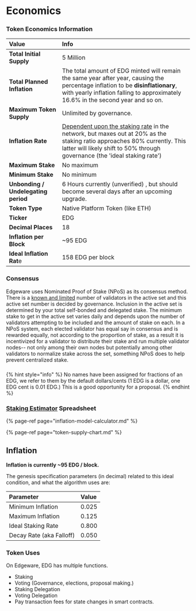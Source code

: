 # Economics

### 

### Token Economics Information

| Value | Info |
| :--- | :--- |
| **Total Initial Supply** | 5 Million |
| **Total Planned Inflation** | The total amount of EDG minted will remain the same year after year, causing the percentage inflation to be **disinflationary**, with yearly inflation falling to approximately 16.6% in the second year and so on. |
| **Maximum Token Supply** | Unlimited by governance. |
| **Inflation Rate** | [Dependent upon the staking rate](https://docs.google.com/spreadsheets/d/1QCs1KgGGAEIDugOHHD6n8kI4UG2v5nO_DwXt-D8El4A/edit#gid=494484132) in the network, but maxes out at 20% as the staking ratio approaches 80% currently. This latter will likely shift to 50% through governance \(the 'ideal staking rate'\) |
| **Maximum Stake** | No maximum |
| **Minimum Stake** | No minimum |
| **Unbonding / Undelegating period** | 6 Hours currently \(unverified\) , but should become several days after an upcoming upgrade. |
| **Token Type** | Native Platform Token \(like ETH\) |
| **Ticker** | EDG |
| **Decimal Places** | 18 |
| **Inflation per Block** | ~95 EDG |
| **Ideal Inflation Rat**e | 158 EDG per block |

### Consensus

Edgeware uses Nominated Proof of Stake \(NPoS\) as its consensus method. There is a [known and limited](https://polkadot.js.org/apps/#/staking) number of validators in the active set and this active set number is decided by governance. Inclusion in the active set is determined by your total self-bonded and delegated stake. The minimum stake to get in the active set varies daily and depends upon the number of validators attempting to be included and the amount of stake on each. In a NPoS system, each elected validator has equal say in consensus and is rewarded equally, not according to the proportion of stake, as a result it is incentivized for a validator to distribute their stake and run multiple validator nodes-- not only among their own nodes but potentially among other validators to normalize stake across the set, something NPoS does to help prevent centralized stake. 

### 

{% hint style="info" %}
No names have been assigned for fractions of an EDG, we refer to them by the default dollars/cents \(1 EDG is a dollar, one EDG cent is 0.01 EDG.\) This is a good opportunity for a proposal.
{% endhint %}

### [Staking Estimator](https://docs.google.com/spreadsheets/d/1VlzTUDESbbfOggMRz3GyE9-VqR9MlOhNuoekBboKvLw/edit?usp=sharing) Spreadsheet 

{% page-ref page="inflation-model-calculator.md" %}

{% page-ref page="token-supply-chart.md" %}

## Inflation



**Inflation is currently ~95 EDG / block.**  
    
The genesis specification parameters \(in decimal\) related to this ideal condition, and what the algorithm uses are:

| Parameter | Value |
| :--- | :--- |
| Minimum Inflation | 0.025 |
| Maximum Inflation | 0.125 |
| Ideal Staking Rate | 0.800 |
| Decay Rate \(aka Falloff\) | 0.050 |





### Token Uses

On Edgeware, EDG has multiple functions.

* Staking 
* Voting \(Governance, elections, proposal making.\)
* Staking Delegation
* Voting Delegation
* Pay transaction fees for state changes in smart contracts.





